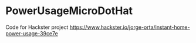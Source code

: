 # PowerUsageMicroDotHat
Code for Hackster project https://www.hackster.io/jorge-orta/instant-home-power-usage-39ce7e
